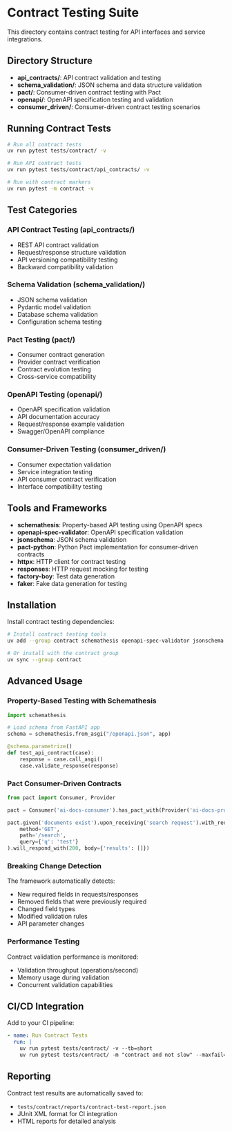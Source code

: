 # Contract Testing Suite

This directory contains contract testing for API interfaces and service integrations.

## Directory Structure

- **api_contracts/**: API contract validation and testing
- **schema_validation/**: JSON schema and data structure validation
- **pact/**: Consumer-driven contract testing with Pact
- **openapi/**: OpenAPI specification testing and validation
- **consumer_driven/**: Consumer-driven contract testing scenarios

## Running Contract Tests

```bash
# Run all contract tests
uv run pytest tests/contract/ -v

# Run API contract tests
uv run pytest tests/contract/api_contracts/ -v

# Run with contract markers
uv run pytest -m contract -v
```

## Test Categories

### API Contract Testing (api_contracts/)
- REST API contract validation
- Request/response structure validation
- API versioning compatibility testing
- Backward compatibility validation

### Schema Validation (schema_validation/)
- JSON schema validation
- Pydantic model validation
- Database schema validation
- Configuration schema testing

### Pact Testing (pact/)
- Consumer contract generation
- Provider contract verification
- Contract evolution testing
- Cross-service compatibility

### OpenAPI Testing (openapi/)
- OpenAPI specification validation
- API documentation accuracy
- Request/response example validation
- Swagger/OpenAPI compliance

### Consumer-Driven Testing (consumer_driven/)
- Consumer expectation validation
- Service integration testing
- API consumer contract verification
- Interface compatibility testing

## Tools and Frameworks

- **schemathesis**: Property-based API testing using OpenAPI specs
- **openapi-spec-validator**: OpenAPI specification validation
- **jsonschema**: JSON schema validation
- **pact-python**: Python Pact implementation for consumer-driven contracts
- **httpx**: HTTP client for contract testing
- **responses**: HTTP request mocking for testing
- **factory-boy**: Test data generation
- **faker**: Fake data generation for testing

## Installation

Install contract testing dependencies:

```bash
# Install contract testing tools
uv add --group contract schemathesis openapi-spec-validator jsonschema pact-python responses httpx factory-boy faker

# Or install with the contract group
uv sync --group contract
```

## Advanced Usage

### Property-Based Testing with Schemathesis

```python
import schemathesis

# Load schema from FastAPI app
schema = schemathesis.from_asgi("/openapi.json", app)

@schema.parametrize()
def test_api_contract(case):
    response = case.call_asgi()
    case.validate_response(response)
```

### Pact Consumer-Driven Contracts

```python
from pact import Consumer, Provider

pact = Consumer('ai-docs-consumer').has_pact_with(Provider('ai-docs-provider'))

pact.given('documents exist').upon_receiving('search request').with_request(
    method='GET',
    path='/search',
    query={'q': 'test'}
).will_respond_with(200, body={'results': []})
```

### Breaking Change Detection

The framework automatically detects:
- New required fields in requests/responses
- Removed fields that were previously required
- Changed field types
- Modified validation rules
- API parameter changes

### Performance Testing

Contract validation performance is monitored:
- Validation throughput (operations/second)
- Memory usage during validation
- Concurrent validation capabilities

## CI/CD Integration

Add to your CI pipeline:

```yaml
- name: Run Contract Tests
  run: |
    uv run pytest tests/contract/ -v --tb=short
    uv run pytest tests/contract/ -m "contract and not slow" --maxfail=5
```

## Reporting

Contract test results are automatically saved to:
- `tests/contract/reports/contract-test-report.json`
- JUnit XML format for CI integration
- HTML reports for detailed analysis